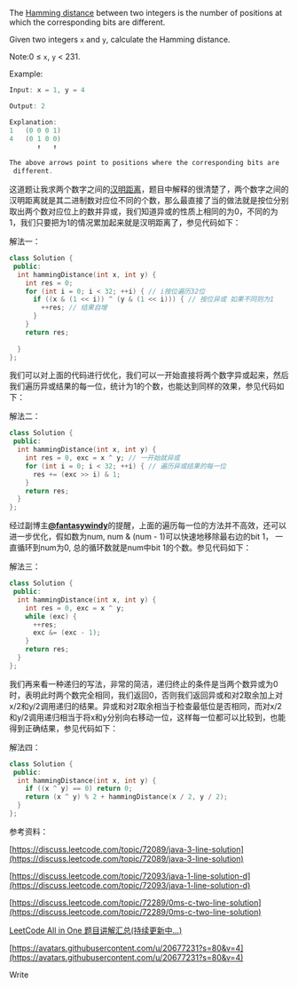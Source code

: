 The [Hamming distance](https://en.wikipedia.org/wiki/Hamming_distance) between two integers is the number of positions at which the corresponding bits are different.

Given two integers `x` and `y`, calculate the Hamming distance.

Note:0 ≤ `x`, `y` < 231.

Example:

```cpp
Input: x = 1, y = 4

Output: 2

Explanation:
1   (0 0 0 1)
4   (0 1 0 0)
       ↑   ↑

The above arrows point to positions where the corresponding bits are
 different.
```

这道题让我求两个数字之间的[汉明距离](https://zh.wikipedia.org/wiki/%E6%B1%89%E6%98%8E%E8%B7%9D%E7%A6%BB)，题目中解释的很清楚了，两个数字之间的汉明距离就是其二进制数对应位不同的个数，那么最直接了当的做法就是按位分别取出两个数对应位上的数并异或，我们知道异或的性质上相同的为0，不同的为1，我们只要把为1的情况累加起来就是汉明距离了，参见代码如下：

解法一：

```cpp
class Solution {
 public:
  int hammingDistance(int x, int y) {
    int res = 0;
    for (int i = 0; i < 32; ++i) { // i按位遍历32位
      if ((x & (1 << i)) ^ (y & (1 << i))) { // 按位异或 如果不同则为1
        ++res; // 结果自增
      }
    }
    return res;
  
  }
};
```

我们可以对上面的代码进行优化，我们可以一开始直接将两个数字异或起来，然后我们遍历异或结果的每一位，统计为1的个数，也能达到同样的效果，参见代码如下：

解法二：

```cpp
class Solution {
 public:
  int hammingDistance(int x, int y) {
    int res = 0, exc = x ^ y; // 一开始就异或
    for (int i = 0; i < 32; ++i) { // 遍历异或结果的每一位
      res += (exc >> i) & 1;
    }
    return res;
  }
};
```

经过副博主[**@fantasywindy**](https://github.com/fantasywindy)的提醒，上面的遍历每一位的方法并不高效，还可以进一步优化，假如数为num, num & (num - 1)可以快速地移除最右边的bit 1， 一直循环到num为0, 总的循环数就是num中bit 1的个数。参见代码如下：

解法三：

```cpp
class Solution {
 public:
  int hammingDistance(int x, int y) {
    int res = 0, exc = x ^ y;
    while (exc) {
      ++res;
      exc &= (exc - 1);
    }
    return res;
  }
};
```

我们再来看一种递归的写法，非常的简洁，递归终止的条件是当两个数异或为0时，表明此时两个数完全相同，我们返回0，否则我们返回异或和对2取余加上对x/2和y/2调用递归的结果。异或和对2取余相当于检查最低位是否相同，而对x/2和y/2调用递归相当于将x和y分别向右移动一位，这样每一位都可以比较到，也能得到正确结果，参见代码如下：

解法四：

```cpp
class Solution {
 public:
  int hammingDistance(int x, int y) {
    if ((x ^ y) == 0) return 0;
    return (x ^ y) % 2 + hammingDistance(x / 2, y / 2);
  }
};
```

参考资料：

[https://discuss.leetcode.com/topic/72089/java-3-line-solution](https://discuss.leetcode.com/topic/72089/java-3-line-solution)

[https://discuss.leetcode.com/topic/72093/java-1-line-solution-d](https://discuss.leetcode.com/topic/72093/java-1-line-solution-d)

[https://discuss.leetcode.com/topic/72289/0ms-c-two-line-solution](https://discuss.leetcode.com/topic/72289/0ms-c-two-line-solution)

[LeetCode All in One 题目讲解汇总(持续更新中...)](http://www.cnblogs.com/grandyang/p/4606334.html)

[https://avatars.githubusercontent.com/u/20677231?s=80&v=4](https://avatars.githubusercontent.com/u/20677231?s=80&v=4)

Write